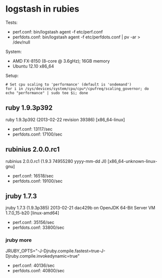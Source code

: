# logstash in rubies

Tests:

* perf.conf: bin/logstash agent -f etc/perf.conf
* perfdots.conf: bin/logstash agent -f etc/perfdots.conf | pv -ar > /dev/null

System:

* AMD FX-8150 (8-core @ 3.6gHz); 16GB memory
* Ubuntu 12.10 x86\_64

Setup:

    # Set cpu scaling to 'performance' (default is 'ondemand')
    for i in /sys/devices/system/cpu/cpu*/cpufreq/scaling_governor; do echo "performance" | sudo tee $i; done

## ruby 1.9.3p392

ruby 1.9.3p392 (2013-02-22 revision 39386) [x86\_64-linux]

* perf.conf: 13117/sec
* perfdots.conf: 17100/sec

## rubinius 2.0.0.rc1

rubinius 2.0.0.rc1 (1.9.3 74955280 yyyy-mm-dd JI) [x86\_64-unknown-linux-gnu]

* perf.conf: 16518/sec
* perfdots.conf: 19100/sec

## jruby 1.7.3

jruby 1.7.3 (1.9.3p385) 2013-02-21 dac429b on OpenJDK 64-Bit Server VM 1.7.0\_15-b20 [linux-amd64]

* perf.conf: 35156/sec
* perfdots.conf: 33800/sec

### jruby more

JRUBY\_OPTS="-J-Djruby.compile.fastest=true-J-Djruby.compile.invokedynamic=true"

* perf.conf: 40136/sec
* perfdots.conf: 40800/sec
